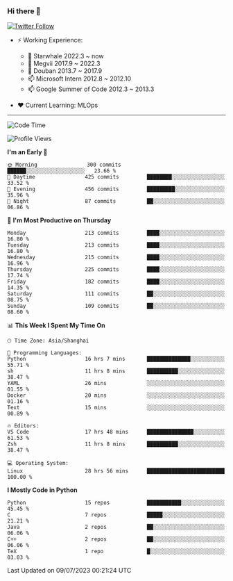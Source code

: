 ### Hi there 👋

[![Twitter Follow](https://img.shields.io/twitter/follow/tianweidut?style=social)](https://twitter.com/tianweidut)

- ⚡ Working Experience:
  - 🔭 Starwhale 2022.3 ~ now
  - 🌱 Megvii 2017.9 ~ 2022.3
  - 🌱 Douban 2013.7 ~ 2017.9
  - 📫 Microsoft Intern 2012.8 ~ 2012.10
  - 📫 Google Summer of Code 2012.3 ~ 2013.3

- ❤️ Current Learning: MLOps

---
<!--START_SECTION:waka-->
![Code Time](http://img.shields.io/badge/Code%20Time-4%2C244%20hrs%2015%20mins-blue)

![Profile Views](http://img.shields.io/badge/Profile%20Views-0-blue)

**I'm an Early 🐤** 

```text
🌞 Morning                300 commits         ██████░░░░░░░░░░░░░░░░░░░   23.66 % 
🌆 Daytime                425 commits         ████████░░░░░░░░░░░░░░░░░   33.52 % 
🌃 Evening                456 commits         █████████░░░░░░░░░░░░░░░░   35.96 % 
🌙 Night                  87 commits          ██░░░░░░░░░░░░░░░░░░░░░░░   06.86 % 
```
📅 **I'm Most Productive on Thursday** 

```text
Monday                   213 commits         ████░░░░░░░░░░░░░░░░░░░░░   16.80 % 
Tuesday                  213 commits         ████░░░░░░░░░░░░░░░░░░░░░   16.80 % 
Wednesday                215 commits         ████░░░░░░░░░░░░░░░░░░░░░   16.96 % 
Thursday                 225 commits         ████░░░░░░░░░░░░░░░░░░░░░   17.74 % 
Friday                   182 commits         ████░░░░░░░░░░░░░░░░░░░░░   14.35 % 
Saturday                 111 commits         ██░░░░░░░░░░░░░░░░░░░░░░░   08.75 % 
Sunday                   109 commits         ██░░░░░░░░░░░░░░░░░░░░░░░   08.60 % 
```


📊 **This Week I Spent My Time On** 

```text
🕑︎ Time Zone: Asia/Shanghai

💬 Programming Languages: 
Python                   16 hrs 7 mins       ██████████████░░░░░░░░░░░   55.71 % 
sh                       11 hrs 8 mins       ██████████░░░░░░░░░░░░░░░   38.47 % 
YAML                     26 mins             ░░░░░░░░░░░░░░░░░░░░░░░░░   01.55 % 
Docker                   20 mins             ░░░░░░░░░░░░░░░░░░░░░░░░░   01.16 % 
Text                     15 mins             ░░░░░░░░░░░░░░░░░░░░░░░░░   00.89 % 

🔥 Editors: 
VS Code                  17 hrs 48 mins      ███████████████░░░░░░░░░░   61.53 % 
Zsh                      11 hrs 8 mins       ██████████░░░░░░░░░░░░░░░   38.47 % 

💻 Operating System: 
Linux                    28 hrs 56 mins      █████████████████████████   100.00 % 
```

**I Mostly Code in Python** 

```text
Python                   15 repos            ███████████░░░░░░░░░░░░░░   45.45 % 
C                        7 repos             █████░░░░░░░░░░░░░░░░░░░░   21.21 % 
Java                     2 repos             ██░░░░░░░░░░░░░░░░░░░░░░░   06.06 % 
C++                      2 repos             ██░░░░░░░░░░░░░░░░░░░░░░░   06.06 % 
TeX                      1 repo              █░░░░░░░░░░░░░░░░░░░░░░░░   03.03 % 
```




 Last Updated on 09/07/2023 00:21:24 UTC
<!--END_SECTION:waka-->
